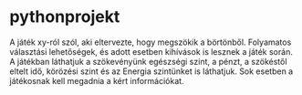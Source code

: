# pythonprojekt
A játék xy-ról szól, aki eltervezte, hogy megszökik a börtönből. Folyamatos választási lehetőségek, és adott esetben kihívások is lesznek a játék során. 
A játékban láthatjuk a szökevényünk egészségi szint, a pénzt, a szökéstől eltelt idő, körözési szint és az Energia szintünket is láthatjuk. 
Sok esetben a játékosnak kell megadnia a kért információkat.
